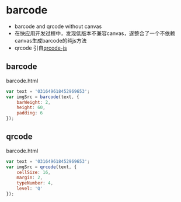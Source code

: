 # barcode
+ barcode and qrcode without canvas
+ 在快应用开发过程中，发现低版本不兼容canvas，遂整合了一个不依赖canvas生成barcode的纯js方法
+ qrcode 引自[qrcode-js](https://github.com/CloudService/qrcode-js)

## barcode
barcode.html
```javascript
var text = '031649618452969653';
var imgSrc = barcode(text, {
	barWeight: 2,
	height: 60,
	padding: 6
});
```

## qrcode
barcode.html
```javascript
var text = '031649618452969653';
var imgSrc = qrcode(text, {
	cellSize: 16,
	margin: 2,
	typeNumber: 4,
	level: 'Q'
});
```
